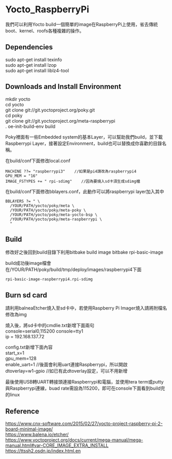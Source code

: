 # Yocto_RaspberryPi
我們可以利用Yocto build一個簡單的image在RaspberryPi上使用，省去傳統boot、kernel、roofs各種複雜的操作。
## Dependencies
sudo apt-get install texinfo  
sudo apt-get install lzop  
sudo apt-get install liblz4-tool  
## Downloads and Install Environment
mkdir yocto  
cd yocto  
git clone git://git.yoctoproject.org/poky.git  
cd poky  
git clone git://git.yoctoproject.org/meta-raspberrypi  
. oe-init-build-env build  

Poky裡面有一些Embedded system的基本Layer，可以幫助我們build，並下載Raspberrypi Layer，接著設定Environment，build也可以替換成你喜歡的目錄名稱。

在build/conf下面修改local.conf  
```
MACHINE ??= "raspberrypi3"    //如果是pi4請改為raspberrypi4  
GPU_MEM = "16"  
IMAGE_FSTYPES += " rpi-sdimg"    //因為要燒入sd卡須生成sdimg檔  
```

在build/conf下面修改bblayers.conf，此動作可以將raspberrypi layer加入其中  
```
BBLAYERS ?= " \
  /YOUR/PATH/yocto/poky/meta \
  /YOUR/PATH/yocto/poky/meta-poky \
  /YOUR/PATH/yocto/poky/meta-yocto-bsp \
  /YOUR/PATH/yocto/poky/meta-raspberrypi \
  "
```
## Build
修改好之後回到build目錄下利用bitbake build image
bitbake rpi-basic-image

build成功後image檔會在/YOUR/PATH/poky/build/tmp/deploy/images/raspberrypi4下面

`rpi-basic-image-raspberrypi4.rpi-sdimg`

## Burn sd card
請利用balneaEtcher燒入至sd卡中，若使用Raspberry Pi Imager燒入請將附檔名修改為img  

燒入後，將sd卡中的cmdlie.txt新增下面兩句  
console=serial0,115200 console=tty1  
ip = 192.168.137.72  

config.txt新增下面內容  
start_x=1  
gpu_mem=128  
enable_uart=1   //後面會利用uart連接Raspberrypi，所以開啟  
dtoverlay=w1-gpio   //如已有此dtoverlay設定，可以不用新增  

最後使用USB轉UART轉接頭連接Raspberrypi和電腦，並使用tera term或putty與Raspberrypi連線，buad rate需設為115200，即可在console下面看到build完的linux

## Reference
https://www.cnx-software.com/2015/02/27/yocto-project-raspberry-pi-2-board-minimal-image/  
https://www.balena.io/etcher/  
https://www.yoctoproject.org/docs/current/mega-manual/mega-manual.html#var-CORE_IMAGE_EXTRA_INSTALL  
https://ttssh2.osdn.jp/index.html.en  
